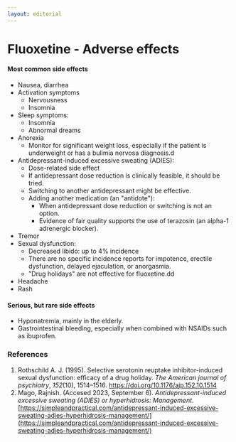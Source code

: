 ```yaml
---
layout: editorial
---
```


# Fluoxetine - Adverse effects

#### Most common side effects

* Nausea, diarrhea
* Activation symptoms
  * Nervousness
  * Insomnia
* Sleep symptoms:
  * Insomnia
  * Abnormal dreams
* Anorexia
  * Monitor for significant weight loss, especially if the patient is underweight or has a bulimia nervosa diagnosis.d
* Antidepressant-induced excessive sweating (ADIES):
  * Dose-related side effect
  * If antidepressant dose reduction is clinically feasible, it should be tried.
  * Switching to another antidepressant might be effective.
  * Adding another medication (an "antidote"):
    * When antidepressant dose reduction or switching is not an option.
    * Evidence of fair quality supports the use of terazosin (an alpha-1 adrenergic blocker).
* Tremor
* Sexual dysfunction:
  * Decreased libido: up to 4% incidence
  * There are no specific incidence reports for impotence, erectile dysfunction, delayed ejaculation, or anorgasmia.
  * "Drug holidays" are not effective for fluoxetine.dd
* Headache
* Rash

#### Serious, but rare side effects

* Hyponatremia, mainly in the elderly.
* Gastrointestinal bleeding, especially when combined with NSAIDs such as ibuprofen.

### References

1. Rothschild A. J. (1995). Selective serotonin reuptake inhibitor-induced sexual dysfunction: efficacy of a drug holiday. _The American journal of psychiatry_, _152_(10), 1514–1516. https://doi.org/10.1176/ajp.152.10.1514
2. Mago, Rajnish. (Accesed 2023, September 6). _Antidepressant-induced excessive sweating (ADIES) or hyperhidrosis: Management_. [https://simpleandpractical.com/antidepressant-induced-excessive-sweating-adies-hyperhidrosis-management/](https://simpleandpractical.com/antidepressant-induced-excessive-sweating-adies-hyperhidrosis-management/)
